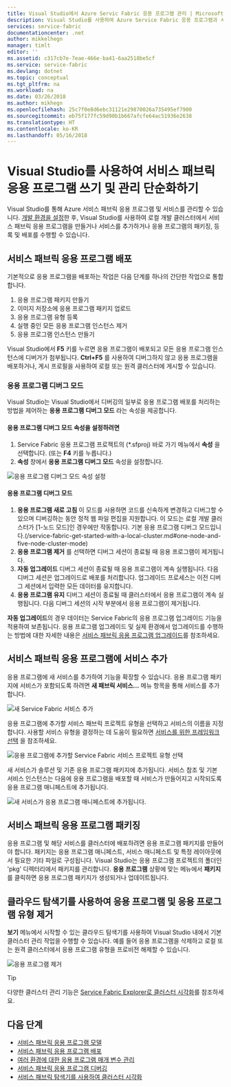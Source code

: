 ```yaml
---
title: Visual Studio에서 Azure Servic Fabric 응용 프로그램 관리 | Microsoft Docs
description: Visual Studio를 사용하여 Azure Service Fabric 응용 프로그램과 서비스를 만들고, 개발하고, 배포하고, 디버그합니다.
services: service-fabric
documentationcenter: .net
author: mikkelhegn
manager: timlt
editor: ''
ms.assetid: c317cb7e-7eae-466e-ba41-6aa2518be5cf
ms.service: service-fabric
ms.devlang: dotnet
ms.topic: conceptual
ms.tgt_pltfrm: na
ms.workload: na
ms.date: 03/26/2018
ms.author: mikhegn
ms.openlocfilehash: 25c7f0e8d6ebc31121e29870026a735495ef7900
ms.sourcegitcommit: eb75f177fc59d90b1b667afcfe64ac51936e2638
ms.translationtype: HT
ms.contentlocale: ko-KR
ms.lasthandoff: 05/16/2018
---
```

# <a name="use-visual-studio-to-simplify-writing-and-managing-your-service-fabric-applications"></a>Visual Studio를 사용하여 서비스 패브릭 응용 프로그램 쓰기 및 관리 단순화하기
Visual Studio를 통해 Azure 서비스 패브릭 응용 프로그램 및 서비스를 관리할 수 있습니다. [개발 환경을 설정](service-fabric-get-started.md)한 후, Visual Studio를 사용하여 로컬 개발 클러스터에서 서비스 패브릭 응용 프로그램을 만들거나 서비스를 추가하거나 응용 프로그램의 패키징, 등록 및 배포를 수행할 수 있습니다.

## <a name="deploy-your-service-fabric-application"></a>서비스 패브릭 응용 프로그램 배포
기본적으로 응용 프로그램을 배포하는 작업은 다음 단계를 하나의 간단한 작업으로 통합합니다.

1. 응용 프로그램 패키지 만들기
2. 이미지 저장소에 응용 프로그램 패키지 업로드
3. 응용 프로그램 유형 등록
4. 실행 중인 모든 응용 프로그램 인스턴스 제거
5. 응용 프로그램 인스턴스 만들기

Visual Studio에서 **F5** 키를 누르면 응용 프로그램이 배포되고 모든 응용 프로그램 인스턴스에 디버거가 첨부됩니다. **Ctrl+F5** 를 사용하여 디버그하지 않고 응용 프로그램을 배포하거나, 게시 프로필을 사용하여 로컬 또는 원격 클러스터에 게시할 수 있습니다.

### <a name="application-debug-mode"></a>응용 프로그램 디버그 모드
Visual Studio는 Visual Studio에서 디버깅의 일부로 응용 프로그램 배포를 처리하는 방법을 제어하는 **응용 프로그램 디버그 모드** 라는 속성을 제공합니다.

#### <a name="to-set-the-application-debug-mode-property"></a>응용 프로그램 디버그 모드 속성을 설정하려면
1. Service Fabric 응용 프로그램 프로젝트의 (*.sfproj) 바로 가기 메뉴에서 **속성** 을 선택합니다. (또는 **F4** 키를 누릅니다.)
2. **속성** 창에서 **응용 프로그램 디버그 모드** 속성을 설정합니다.

![응용 프로그램 디버그 모드 속성 설정][debugmodeproperty]

#### <a name="application-debug-modes"></a>응용 프로그램 디버그 모드

1. **응용 프로그램 새로 고침** 이 모드를 사용하면 코드를 신속하게 변경하고 디버그할 수 있으며 디버깅하는 동안 정적 웹 파일 편집을 지원합니다. 이 모드는 로컬 개발 클러스터가 [1-노드 모드]인 경우에만 작동합니다. 기본 응용 프로그램 디버그 모드입니다.(/service-fabric-get-started-with-a-local-cluster.md#one-node-and-five-node-cluster-mode)
2. **응용 프로그램 제거** 를 선택하면 디버그 세션이 종료될 때 응용 프로그램이 제거됩니다.
3. **자동 업그레이드** 디버그 세션이 종료될 때 응용 프로그램이 계속 실행됩니다. 다음 디버그 세션은 업그레이드로 배포를 처리합니다. 업그레이드 프로세스는 이전 디버그 세션에서 입력한 모든 데이터를 유지합니다.
4. **응용 프로그램 유지** 디버그 세션이 종료될 때 클러스터에서 응용 프로그램이 계속 실행됩니다. 다음 디버그 세션의 시작 부분에서 응용 프로그램이 제거됩니다.

**자동 업그레이드**의 경우 데이터는 Service Fabric의 응용 프로그램 업그레이드 기능을 적용하여 보존됩니다. 응용 프로그램 업그레이드 및 실제 환경에서 업그레이드를 수행하는 방법에 대한 자세한 내용은 [서비스 패브릭 응용 프로그램 업그레이드](service-fabric-application-upgrade.md)를 참조하세요.

## <a name="add-a-service-to-your-service-fabric-application"></a>서비스 패브릭 응용 프로그램에 서비스 추가
응용 프로그램에 새 서비스를 추가하여 기능을 확장할 수 있습니다. 응용 프로그램 패키지에 서비스가 포함되도록 하려면 **새 패브릭 서비스...** 메뉴 항목을 통해 서비스를 추가합니다.

![새 Service Fabric 서비스 추가][newservice]

응용 프로그램에 추가할 서비스 패브릭 프로젝트 유형을 선택하고 서비스의 이름을 지정합니다.  사용할 서비스 유형을 결정하는 데 도움이 필요하면 [서비스를 위한 프레임워크 선택](service-fabric-choose-framework.md) 을 참조하세요.

![응용 프로그램에 추가할 Service Fabric 서비스 프로젝트 유형 선택][addserviceproject]

새 서비스가 솔루션 및 기존 응용 프로그램 패키지에 추가됩니다. 서비스 참조 및 기본 서비스 인스턴스는 다음에 응용 프로그램을 배포할 때 서비스가 만들어지고 시작되도록 응용 프로그램 매니페스트에 추가됩니다.

![새 서비스가 응용 프로그램 매니페스트에 추가됩니다.][newserviceapplicationmanifest]

## <a name="package-your-service-fabric-application"></a>서비스 패브릭 응용 프로그램 패키징
응용 프로그램 및 해당 서비스를 클러스터에 배포하려면 응용 프로그램 패키지를 만들어야 합니다.  패키지는 응용 프로그램 매니페스트, 서비스 매니페스트 및 특정 레이아웃에서 필요한 기타 파일로 구성됩니다.  Visual Studio는 응용 프로그램 프로젝트의 폴더인 'pkg' 디렉터리에서 패키지를 관리합니다.  **응용 프로그램** 상황에 맞는 메뉴에서 **패키지**를 클릭하면 응용 프로그램 패키지가 생성되거나 업데이트됩니다.

## <a name="remove-applications-and-application-types-using-cloud-explorer"></a>클라우드 탐색기를 사용하여 응용 프로그램 및 응용 프로그램 유형 제거
**보기** 메뉴에서 시작할 수 있는 클라우드 탐색기를 사용하여 Visual Studio 내에서 기본 클러스터 관리 작업을 수행할 수 있습니다. 예를 들어 응용 프로그램을 삭제하고 로컬 또는 원격 클러스터에서 응용 프로그램 유형을 프로비전 해제할 수 있습니다.

![응용 프로그램 제거][removeapplication]

> [!TIP]
> 다양한 클러스터 관리 기능은 [Service Fabric Explorer로 클러스터 시각화](service-fabric-visualizing-your-cluster.md)를 참조하세요.
>
>

<!--Every topic should have next steps and links to the next logical set of content to keep the customer engaged-->
## <a name="next-steps"></a>다음 단계
* [서비스 패브릭 응용 프로그램 모델](service-fabric-application-model.md)
* [서비스 패브릭 응용 프로그램 배포](service-fabric-deploy-remove-applications.md)
* [여러 환경에 대한 응용 프로그램 매개 변수 관리](service-fabric-manage-multiple-environment-app-configuration.md)
* [서비스 패브릭 응용 프로그램 디버깅](service-fabric-debugging-your-application.md)
* [서비스 패브릭 탐색기를 사용하여 클러스터 시각화](service-fabric-visualizing-your-cluster.md)

<!--Image references-->
[addserviceproject]:./media/service-fabric-manage-application-in-visual-studio/addserviceproject.png
[manageservicefabric]: ./media/service-fabric-manage-application-in-visual-studio/manageservicefabric.png
[newservice]:./media/service-fabric-manage-application-in-visual-studio/newservice.png
[newserviceapplicationmanifest]:./media/service-fabric-manage-application-in-visual-studio/newserviceapplicationmanifest.png
[debugmodeproperty]:./media/service-fabric-manage-application-in-visual-studio/debugmodeproperty.png
[removeapplication]:./media/service-fabric-manage-application-in-visual-studio/removeapplication.png
